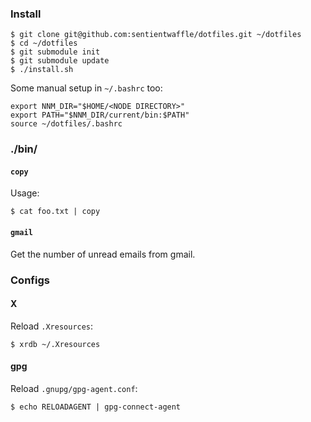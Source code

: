 ### Install

    $ git clone git@github.com:sentientwaffle/dotfiles.git ~/dotfiles
    $ cd ~/dotfiles
    $ git submodule init
    $ git submodule update
    $ ./install.sh

Some manual setup in `~/.bashrc` too:

    export NNM_DIR="$HOME/<NODE DIRECTORY>"
    export PATH="$NNM_DIR/current/bin:$PATH"
    source ~/dotfiles/.bashrc

### ./bin/
#### `copy`
Usage:

    $ cat foo.txt | copy

#### `gmail`
Get the number of unread emails from gmail.

### Configs
#### X

Reload `.Xresources`:

    $ xrdb ~/.Xresources

#### gpg

Reload `.gnupg/gpg-agent.conf`:

    $ echo RELOADAGENT | gpg-connect-agent

